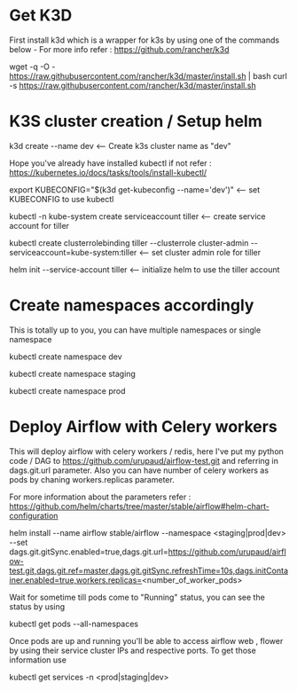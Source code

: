 # Get K3D

First install k3d which is a wrapper for k3s by using one of the commands below - For more info refer : https://github.com/rancher/k3d

wget -q -O - https://raw.githubusercontent.com/rancher/k3d/master/install.sh | bash 
curl -s https://raw.githubusercontent.com/rancher/k3d/master/install.sh

# K3S cluster creation / Setup helm

k3d create --name dev <-- Create k3s cluster name as "dev"

Hope you've already have installed kubectl if not refer : https://kubernetes.io/docs/tasks/tools/install-kubectl/

export KUBECONFIG="$(k3d get-kubeconfig --name='dev')" <-- set KUBECONFIG to use kubectl

kubectl -n kube-system create serviceaccount tiller <-- create service account for tiller

kubectl create clusterrolebinding tiller --clusterrole cluster-admin --serviceaccount=kube-system:tiller <-- set cluster admin role for tiller

helm init --service-account tiller <-- initialize helm to use the tiller account

# Create namespaces accordingly

This is totally up to you, you can have multiple namespaces or single namespace

kubectl create namespace dev 

kubectl create namespace staging

kubectl create namespace prod

# Deploy Airflow with Celery workers

This will deploy airflow with celery workers / redis, here I've put my python code / DAG to https://github.com/urupaud/airflow-test.git and referring in dags.git.url parameter. Also you can have number of celery workers as pods by chaning workers.replicas parameter.

For more information about the parameters refer : https://github.com/helm/charts/tree/master/stable/airflow#helm-chart-configuration

helm install --name airflow stable/airflow --namespace <staging|prod|dev> --set dags.git.gitSync.enabled=true,dags.git.url=https://github.com/urupaud/airflow-test.git,dags.git.ref=master,dags.git.gitSync.refreshTime=10s,dags.initContainer.enabled=true,workers.replicas=<number_of_worker_pods>

Wait for sometime till pods come to "Running" status, you can see the status by using

kubectl get pods --all-namespaces

Once pods are up and running you'll be able to access airflow web , flower by using their service cluster IPs and respective ports. To get those information use

kubectl get services -n <prod|staging|dev>